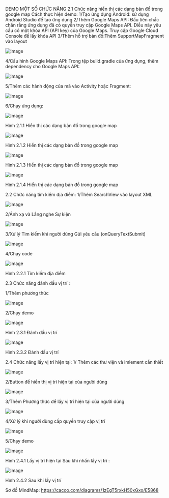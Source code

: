 DEMO MỘT SỐ CHỨC NĂNG 
2.1 Chức năng hiển thị các dạng bản đồ trong google map
Cách thực hiện demo:
1/Tạo ứng dụng Android:  sử dụng Android Studio để tạo ứng dụng
2/Thêm Google Maps API:
Đầu tiên chắc chắn rằng ứng dụng đã có quyền truy cập Google Maps API. Điều này yêu cầu có một khóa API (API key) của Google Maps. Truy cập Google Cloud Console để lấy khóa API
3/Thêm hỗ trợ bản đồ:Thêm SupportMapFragment vào layout

![image](https://github.com/NguyenHuynhGiaHuy/GoogleAndroid_gk/assets/130195149/1b7efcbf-bd5b-490b-96f7-6593766fed49)



4/Cấu hình Google Maps API:
Trong tệp build.gradle của ứng dụng, thêm dependency cho Google Maps API:

![image](https://github.com/NguyenHuynhGiaHuy/GoogleAndroid_gk/assets/130195149/2d9e22cc-98db-442b-b264-f9c978bcf825)



5/Thêm các hành động của mã vào Activity hoặc Fragment:


![image](https://github.com/NguyenHuynhGiaHuy/GoogleAndroid_gk/assets/130195149/9dbde6e6-ea03-46e5-94a5-eb823af66537)






6/Chạy ứng dụng:


![image](https://github.com/NguyenHuynhGiaHuy/GoogleAndroid_gk/assets/130195149/0cb1b679-76b1-4847-90f1-17f960998df5)



Hình 2.1.1 Hiển thị các dạng bản đồ trong google map


![image](https://github.com/NguyenHuynhGiaHuy/GoogleAndroid_gk/assets/130195149/4baf2943-3461-4a00-aa86-0536097c6922)



Hình 2.1.2 Hiển thị các dạng bản đồ trong google map

![image](https://github.com/NguyenHuynhGiaHuy/GoogleAndroid_gk/assets/130195149/d02a67cd-3bcc-43a7-a73c-74fbb36f43ab)



Hình 2.1.3 Hiển thị các dạng bản đồ trong google map

![image](https://github.com/NguyenHuynhGiaHuy/GoogleAndroid_gk/assets/130195149/15478f9b-bff4-4d37-a909-df8b1a8cc751)





Hình 2.1.4 Hiển thị các dạng bản đồ trong google map





2.2 Chức năng tìm kiếm địa điểm:
1/Thêm SearchView vào layout XML

![image](https://github.com/NguyenHuynhGiaHuy/GoogleAndroid_gk/assets/130195149/6d8d8766-20e4-466e-82e7-79effd2a5fb1)




2/Ánh xạ và Lắng nghe Sự kiện

![image](https://github.com/NguyenHuynhGiaHuy/GoogleAndroid_gk/assets/130195149/836a4474-a510-4a60-afaa-afb9ac5b1589)



3/Xử lý Tìm kiếm khi người dùng Gửi yêu cầu (onQueryTextSubmit)


![image](https://github.com/NguyenHuynhGiaHuy/GoogleAndroid_gk/assets/130195149/3c878c83-e730-4d46-a095-ffb5ddc3386a)


4/Chạy code



![image](https://github.com/NguyenHuynhGiaHuy/GoogleAndroid_gk/assets/130195149/90aea70c-357d-4f85-a5a1-7027659b8493)





Hình 2.2.1 Tìm kiếm địa điểm

2.3 Chức năng đánh dấu vị trí :


1/Thêm phương thức 


![image](https://github.com/NguyenHuynhGiaHuy/GoogleAndroid_gk/assets/130195149/5fbd3bc8-5f7f-4c96-a05b-42a05766ed10)



2/Chạy demo


![image](https://github.com/NguyenHuynhGiaHuy/GoogleAndroid_gk/assets/130195149/0ea0476e-f689-42f9-adf6-f70ef3e8d1b9)



Hình 2.3.1 Đánh dấu vị trí


![image](https://github.com/NguyenHuynhGiaHuy/GoogleAndroid_gk/assets/130195149/dd6a0b5a-3fd4-44c3-9be3-c3a765e83984)




Hình 2.3.2 Đánh dấu vị trí




2.4 Chức năng lấy vị trí hiện tại:
1/ Thêm các thư viện và imlement cần thiết



![image](https://github.com/NguyenHuynhGiaHuy/GoogleAndroid_gk/assets/130195149/cf52d837-0ee3-4804-a96f-41a49a90e174)



2/Button để hiển thị vị trí hiện tại của người dùng


![image](https://github.com/NguyenHuynhGiaHuy/GoogleAndroid_gk/assets/130195149/e4c16b69-b67b-4d8c-8f70-85884654e4c1)



3/Thêm Phương thức để lấy vị trí hiện tại của người dùng


![image](https://github.com/NguyenHuynhGiaHuy/GoogleAndroid_gk/assets/130195149/284d40d2-a118-4e4c-bfb5-0f1d41ff9677)



4/Xử lý khi người dùng cấp quyền truy cập vị trí


![image](https://github.com/NguyenHuynhGiaHuy/GoogleAndroid_gk/assets/130195149/064035fc-a8e5-4b80-8461-055df816ee33)




5/Chạy demo


![image](https://github.com/NguyenHuynhGiaHuy/GoogleAndroid_gk/assets/130195149/1ae81f02-37d7-4606-a195-ecfe9b2b64ed)




Hình 2.4.1 Lấy vị trí hiện tại
Sau khi nhấn lấy vị trí :


![image](https://github.com/NguyenHuynhGiaHuy/GoogleAndroid_gk/assets/130195149/bb66df36-7994-4aaa-8698-3699dc1dbe88)


Hình 2.4.2 Sau khi lấy vị trí

Sơ đồ MindMap:
 https://cacoo.com/diagrams/1zEgT5rxkH50xGxo/E5868
